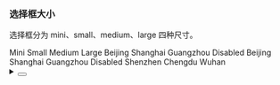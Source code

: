 ### 选择框大小

选择框分为 <yc-tag>mini</yc-tag>、<yc-tag>small</yc-tag>、<yc-tag>medium</yc-tag>、<yc-tag>large</yc-tag> 四种尺寸。

<div class="cell-demo vp-raw">
  <yc-space
    direction="vertical"
    size="large">
    <yc-radio-group
      type="button"
      v-model="size">
      <yc-radio value="mini">Mini</yc-radio>
      <yc-radio value="small">Small</yc-radio>
      <yc-radio value="medium">Medium</yc-radio>
      <yc-radio value="large">Large</yc-radio>
    </yc-radio-group>
    <yc-select
      default-value="Beijing"
      :style="{ width: '320px' }"
      :size="size"
      placeholder="Please select ...">
      <yc-option>Beijing</yc-option>
      <yc-option>Shanghai</yc-option>
      <yc-option>Guangzhou</yc-option>
      <yc-option disabled>Disabled</yc-option>
    </yc-select>
    <yc-select
      :default-value="['Beijing', 'Shanghai']"
      :style="{ width: '320px' }"
      :size="size"
      placeholder="Please select ..."
      multiple>
      <yc-option>Beijing</yc-option>
      <yc-option>Shanghai</yc-option>
      <yc-option>Guangzhou</yc-option>
      <yc-option disabled>Disabled</yc-option>
      <yc-option>Shenzhen</yc-option>
      <yc-option>Chengdu</yc-option>
      <yc-option>Wuhan</yc-option>
    </yc-select>
  </yc-space>
</div>

<script setup>
import { ref } from 'vue';
const size = ref('medium');
</script>

<details>
<summary>
 <button class="code-btn"  >
    <icon-code />
 </button>
</summary>

```vue
<template>
  <yc-space
    direction="vertical"
    size="large">
    <yc-radio-group
      type="button"
      v-model="size">
      <yc-radio value="mini">Mini</yc-radio>
      <yc-radio value="small">Small</yc-radio>
      <yc-radio value="medium">Medium</yc-radio>
      <yc-radio value="large">Large</yc-radio>
    </yc-radio-group>
    <yc-select
      default-value="Beijing"
      :style="{ width: '320px' }"
      :size="size"
      placeholder="Please select ...">
      <yc-option>Beijing</yc-option>
      <yc-option>Shanghai</yc-option>
      <yc-option>Guangzhou</yc-option>
      <yc-option disabled>Disabled</yc-option>
    </yc-select>
    <yc-select
      :default-value="['Beijing', 'Shanghai']"
      :style="{ width: '320px' }"
      :size="size"
      placeholder="Please select ..."
      multiple>
      <yc-option>Beijing</yc-option>
      <yc-option>Shanghai</yc-option>
      <yc-option>Guangzhou</yc-option>
      <yc-option disabled>Disabled</yc-option>
      <yc-option>Shenzhen</yc-option>
      <yc-option>Chengdu</yc-option>
      <yc-option>Wuhan</yc-option>
    </yc-select>
  </yc-space>
</template>

<script setup>
import { ref } from 'vue';
const size = ref('medium');
</script>
```

</details>
